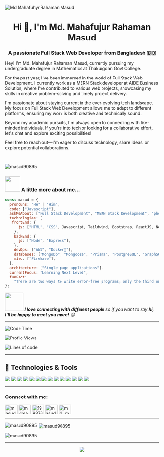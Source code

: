 ![Md Mahafuhyr Rahaman Masud](https://i.ibb.co/7RPPmcf/github-cover-Pic.jpg)

<h1 align="center">Hi 👋, I'm Md. Mahafujur Rahaman Masud</h1>

<h3 align="center">A passionate Full Stack Web Developer from Bangladesh 🇧🇩</h3>

<p align="left">Hey! I'm Md. Mahafujur Rahaman Masud, currently pursuing my undergraduate degree in Mathematics at Thakurgoan Govt College.

For the past year, I've been immersed in the world of Full Stack Web Development. I currently work as a MERN Stack developer at AIDE Business Solution, where I've contributed to various web projects, showcasing my skills in creative problem-solving and timely project delivery.

I'm passionate about staying current in the ever-evolving tech landscape. My focus on Full Stack Web Development allows me to adapt to different platforms, ensuring my work is both creative and technically sound.

Beyond my academic pursuits, I'm always open to connecting with like-minded individuals. If you're into tech or looking for a collaborative effort, let's chat and explore exciting possibilities!

Feel free to reach out—I'm eager to discuss technology, share ideas, or explore potential collaborations.</p>
<br/>

<p align="left"> <img src="https://komarev.com/ghpvc/?username=masud90895&label=Profile%20views&color=0e75b6&style=flat" alt="masud90895" /> </p>
<!-- about me section start -->

### <img src="https://media.giphy.com/media/VgCDAzcKvsR6OM0uWg/giphy.gif" width="50"> A little more about me...

```javascript
const masud = {
  pronouns: "He" | "Him",
  code: ["Javascript"],
  askMeAbout: ["Full Stack Development", "MERN Stack Development", "photography"]
  technologies: {
   frontEnd: {
      js: ["HTML", "CSS", Javascript, Taildwind, Bootstrap, ReactJS, Next. js, Typescript, Redux,Ant Design, Axios],
    },
    backEnd: {
      js: ["Node", "Express"],
    },
    devOps: ["AWS", "Docker🐳"],
    databases: ["MongoDb", "Mongoose", "Prisma", "PostgreSQL", "GraphSQL"],
    misc: ["Firebase"],
  },
  architecture: ["Single page applications"],
  currentFocus: "Learning Next Level",
  funFact:
    "There are two ways to write error-free programs; only the third one works",
};
```

<img src="https://media.giphy.com/media/LnQjpWaON8nhr21vNW/giphy.gif" width="60"> <em><b>I love connecting with different people</b> so if you want to say <b>hi, I'll be happy to meet you more!</b> 😊</em>

---

<!--START_SECTION:waka-->

![Code Time](http://img.shields.io/badge/Code%20Time-2%2C178%20hrs%2041%20mins-blue)

![Profile Views](http://img.shields.io/badge/Profile%20Views-92312-blue)

![Lines of code](https://img.shields.io/badge/From%20Hello%20World%20I%27ve%20Written-4.7%20million%20lines%20of%20code-blue)

---
## 🔧 Technologies & Tools

![](https://img.shields.io/badge/OS-Linux-informational?style=flat&logo=linux&logoColor=white&color=6aa6f8)
![](https://img.shields.io/badge/Editor-VS_Code-informational?style=flat&logo=visual-studio-code&logoColor=white&color=6aa6f8)
![](https://img.shields.io/badge/Code-JavaScript-informational?style=flat&logo=javascript&logoColor=white&color=6aa6f8)
![](https://img.shields.io/badge/Code-React-informational?style=flat&logo=react&logoColor=white&color=6aa6f8)
![](https://img.shields.io/badge/Code-Next.js-informational?style=flat&logo=next.js&logoColor=white&color=6aa6f8)
![](https://img.shields.io/badge/Shell-Bash-informational?style=flat&logo=gnu-bash&logoColor=white&color=6aa6f8)
![](https://img.shields.io/badge/Tools-PostgreSQL-informational?style=flat&logo=postgresql&logoColor=white&color=6aa6f8)
![](https://img.shields.io/badge/Tools-Docker-informational?style=flat&logo=docker&logoColor=white&color=6aa6f8)
![](https://img.shields.io/badge/Code-Firebase-informational?style=flat&logo=firebase&logoColor=white&color=6aa6f8)
![](https://img.shields.io/badge/Code-Node-informational?style=flat&logo=node.js&logoColor=white&color=6aa6f8)
![](https://img.shields.io/badge/Code-Express-informational?style=flat&logo=express&logoColor=white&color=6aa6f8)
![](https://img.shields.io/badge/Code-Mongoose-informational?style=flat&logo=mongoose&logoColor=white&color=6aa6f8)
![](https://img.shields.io/badge/Code-AWS-informational?style=flat&logo=amazon&logoColor=white&color=6aa6f8)
![](https://img.shields.io/badge/Code-Prisma-informational?style=flat&logo=prisma&logoColor=white&color=6aa6f8)

---


<!-- about me section end -->

<!-- - 🌱 I’m currently learning **matarial UI**

- 👨‍💻 All of my projects are available at [Github](https://github.com/masud90895)

- 💬 Ask me about **HTML CSS Bootstrap tailwind daisy UI JavaScript React Node JS Firebase MongoDB Etc**

- 📫 How to reach me **masudhossainmbs129@gmail.com**
- 📫 Here is my [CV](https://drive.google.com/file/d/1pPo3Ita0W6M8zrwded6jJbPXZoOTQPQ1/view?usp=sharing)

- ⚡ Fun fact **I love to code as always** -->

<!-- connect with me section  -->

<h3 align="left">Connect with me:</h3>
<p align="left">
<a href="https://twitter.com/masud90895" target="blank"><img align="center" src="https://raw.githubusercontent.com/rahuldkjain/github-profile-readme-generator/master/src/images/icons/Social/twitter.svg" alt="masud90895" height="30" width="40" /></a>
<a href="https://linkedin.com/in/mdmahafujurrahamanmasud" target="blank"><img align="center" src="https://raw.githubusercontent.com/rahuldkjain/github-profile-readme-generator/master/src/images/icons/Social/linked-in-alt.svg" alt="mdmahafujurrahamanmasud" height="30" width="40" /></a>
<a href="https://stackoverflow.com/users/19937684" target="blank"><img align="center" src="https://raw.githubusercontent.com/rahuldkjain/github-profile-readme-generator/master/src/images/icons/Social/stack-overflow.svg" alt="19937684" height="30" width="40" /></a>
<a href="https://fb.com/masud90895" target="blank"><img align="center" src="https://raw.githubusercontent.com/rahuldkjain/github-profile-readme-generator/master/src/images/icons/Social/facebook.svg" alt="masud90895" height="30" width="40" /></a>
<a href="https://instagram.com/md._mahafujur_rahaman_masud" target="blank"><img align="center" src="https://raw.githubusercontent.com/rahuldkjain/github-profile-readme-generator/master/src/images/icons/Social/instagram.svg" alt="md._mahafujur_rahaman_masud" height="30" width="40" /></a>
</p>

---


<p><img align="left" src="https://github-readme-stats.vercel.app/api/top-langs?username=masud90895&show_icons=true&locale=en&layout=compact" alt="masud90895" /></p>

<p>&nbsp;<img align="center" src="https://github-readme-stats.vercel.app/api?username=masud90895&show_icons=true&locale=en" alt="masud90895" /></p>


<p><img align="center" src="https://github-readme-streak-stats.herokuapp.com/?user=masud90895&" alt="masud90895" /></p>

---

<div align="center">
	<img src="https://cdn.jsdelivr.net/gh/holic-x/holic-x/assets/github-contribution-grid-snake.svg" />
</div>
